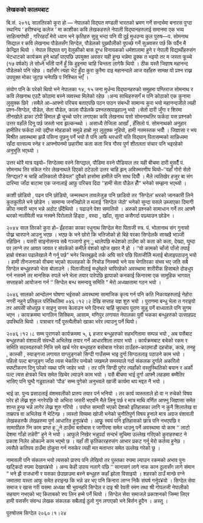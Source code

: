 ### लेखकको कालमबाट

बि.सं. २०१६ सालतिरको कुरा हो — नेपालको विद्घत मण्डली भारतको भ्रमण गर्ने सन्दर्भमा बनारस पुग्दा स्थानिय ‘ हरीश्चन्द्र कलेज ’ मा काशीका कवि लेखकहरुले नेपाली विद्घानहरुलाई समानमा एक भव्य साहित्यगोष्ठी , गरिरहदाँ मेरो ध्यान भने कृतिहरु सुन्नु भन्दा पनि यी दुई मुधउन्य कुल पुरुष—प. सोमनाथ सिद्याल र कवि लेखनाथ पौडेलसँग सिग्देल, पौडेलको पुख्र्यौलीको पुपच्छे गर्ने सुअवसर पर्छ कि पर्दैन मै केन्द्रित थियो । नेपाल विद्घत वगृ वेलुकीको बास दूग्ध विनायकको धर्मशालामा हुने र नेपाली विद्यार्थीहरुसंग भेटधाटको कार्यक्रम  हुने थाहाँ पाएपछि उपयुक्त अवसर यही हून्छ भन्नेमा ढुक्क त भइयो तर म जस्ता फूच्चे (१७ वर्षको) ले सोध्ने भाँती पार्ने हुँ कि हुइनमा चाहि चिन्तता लागेकै थियो । ठीक यस्तै जिज्ञाष महानन्द पौडेलको पनि रहेछ । वहाँसँग त्यहा भेट हुँदा कुरा कुरैमा दाइ महानन्दले आज वहाँहरु सामक्ष यो प्रश्न राख्न उपयुक्त मोका जुटछ भनेपछि प निश्चित भएँ । 

संयोग पनि के परेको थियो भने नेपालका १४, १५ जना मुर्धन्य विद्घानहरुको समुहमा पण्तिराज सोमनाथ र कवि लेखनाथ एउटै कोठामा बस्ने व्यवस्था मिलेको रहेछ ।अन्य साथिहरुसगँ म पनि कोठाको एक कुनामा लुसुक्क छिरे ।सबैले आ–आफ्नो परिचय बताएपछि पठन पाठन संबन्धी सामान्य कुरा भयो महानन्दजीले त्यही प्रश्न–सिग्देल, पौडेल, सेता पौडेल, काला पौडेलके प्रश्नतस्र्याइहाल्नु भयो ।सेतो दारी जुँगा र शिरमा तीनखोले ढाका टोपी हिमाल झै चुच्चो पारेर लगाएका कवि लेखनाथ यसो सोमनाथतिर फर्कदा यस प्रश्नको उत्तर वहाँले दिनू पर्छ जस्तो भाव झल्कन्थ्थो । असाध्यै तेजिला आखाँ , हँसिलो पं. सोमनाथको अनुहार हामीतिर फर्कदा त्यो उद्दीप्त मोहडाको समुन्ने हाम्रो नुर लुतुक्क नुहियो, हामी नतमस्तक भयौँ । जिज्ञासा र भय मिश्रीत अवस्थामा झन्नै पसिना  पुछनु पर्ने भयो तै पनि आफै थरधारी यति विद्घान् पितासम्मको सान्निध्यमा रहँदा वात्सल्य स्नेह र आफ्नोपनमो छहारीमा कता कता भित्र गौरव पुर्ण शीतलता संचार पनि भइरहेको अनुभुति भएथ्यो ।

उत्तर थोरै मात्र पइयो– सिग्देलमा वस्ने सिग्द्याल, पौडिमा वस्ने पौडियाल तर यही बीचमा दारी मुसर्दैै पं. सोमनाथ तिर संकेत गरेर लेखनाथले दिएको ठटेउलो उत्तर चाहि झन् अविस्मरणीय थियो–‘‘वहाँ गोरो सेतो सिग्द्यल? म चाहि अलिकालो पौडेयल” दुवैको हासोमा हामीले पनि साथ दियौँ । मैले त्यतिखेर हजुर बा संग दारिम्वा जाँदा बाटामा एक जनालाई आफु परिचय दिदा ‘‘हामी सेता पौडेल हौँ” भनेको सम्झना भएथ्यो ।

काशी छोडियो , पढन पनि छोडियो, जन्मस्थान तावलेजुङ पनि छाडियो तर ‘सिग्देल’ थरको जानकारी लिने कुतकुतीले भने छोडेन । सामान्य जनजिव्रोले त मलाई ‘सिग्देल जेठो’ भनेको सुन्दा यसले उब्जाएका दिमागी कीरा नमारी भएन भन्ने अठोट छँदैथियो । पढाउने पेशा समातियो । अरुको प्रश्नको सामाधान गर्ने तर आफ्नै थरको नालीवेली भन्न नस्क्ने पिरोलाले हिंड्दा , वस्दा , खाँदा, सुत्दा कसैगर्दा पछ्याउन छोडेन ।

२०४४ साल तिरको कुरा हो– इँहराका काका रधुनाथ सिग्देल मेरा पिताजी स्त्र. पं. भोलानाथ संग गुनासो पोख्न चारपाने आउनु भएछ । भएछ के भने छोरो कि भतिजोको हो बिहे परका सिग्देलकै साख्खै भाञ्जी रहिछिन । यसरी साइनोसनय सबै गञ्जागो हुन्ु थालेपछि मधेशको ठाउँमा को कता को कता, देख्दा, घुम्दा पर लाग्ने तर आवत जावत र संपर्कको कमीले वंशको खोज खवर नै हो । ‘‘यो कामको चाँजो पाँजो तपाई हाम्रो वंशका पढालेखाले नै गर्नू पर्छ” भनेर चित्तबुझदे तर्क अघि सारे पछि पिताजीलेि मलाई बोलाइपठाउनु भयो । हामी तीनजनाको वीचमा भएको सल्लाहको के निचोड निस्क्यो भने यस भेगतिरका संभव भए जति सबै सिग्देल बन्धुहरुको भेला बोलाउने । पिताजीलाई मधुमेहले चापिरहेको अवस्थामा शारीरीक हिसाबले दोडधुप गर्न नसक्ने तर मानसिक रुपले भने भेला तयार पारेपछि झापाको कनकाई किनारमा एक सामुहिक भागवत् सप्ताहको आयोजना गर्न ‘‘ सिग्देल बन्ध समन्वयु समिति ” मेरो अध्यक्षतामा गठन भयो ।

२०४६ सालको आन्दोलन घोषणा भईसको अवस्थामा सामाजिक कृत्य गर्न पनि कति निकायहरुलाई नेहोरा नगरी नहुने प्रतिकुल परिस्थितिमा ०४६।१२।२ देखि सप्ताह यज्ञ शुरु भयो । पुराणमा बन्धु भेला त गराइयो तर आपसी सोधपुछ र साइनु सनय केलाउन भने दिनभर चाहिं चुपचाप पुराण सुन्नु पर्ने वाध्यताले पनि सुगम भएन । कायक्रममा भागलिन सिक्किम, आसाम, मणिपुर लगायत नेपालका पुर्वी भकका बन्धुहरुको उत्साहप्रद उपस्थिति थियो । पत्राचार गर्दै पूस्त्यैलीको खाका भरेर ल्याउनु पर्ने थियो।

२०४६।१२।८ सम्म पुराणको कार्यक्रममा ५, ६ हजार बन्धुहरुको सहभगितामा सम्पन्न भयो , अब यसैबाट बन्धुहरुको वंशावली संवन्धी अभिलेख तयार गर्ने आधारशिला तयार भयो । कार्यक्रमबाट बचेको रकम र समिति सदस्यहरुको निजि समे खर्च गरेर बन्धुवहरु बसोबास गरेका ठाउँहरु–काठमाडौ दहचोक, काभ्रे, तनहु , कास्की , स्याङ्गजा लगायत वाग्लुङ्गको सिग्दी गाउँसम्म भाइ दुर्गा सिग्दललाइ पठाउने काम भयो । पहिलो पल्ट बाग्लुङ्ग जाँदा त्यस भेकतिर पन्येको जखमले समस्याले गर्दा संकलक दुर्गाले अकरिलो स्पष्टीकरण दिनु परेको व्यथा पनि जाहेर भयो । तर पनि सिग्दी पुगेर त्यहाँको वस्तुस्थितिको बयान र अर्को पल्ट त्यस क्षेत्रको चित्र समेत खिचेर ल्याउने काम भयो । यसै बीचमा भाई दुर्गा आफ्नै लहडमा बम्मैतिर भासिए पनि घुम्दै गडूवालको ‘पौड’ सम्म पुगेको अनुभवले खाजी कार्यमा थप मद्दत नै भयो ।

भाई डा. पुन्य प्रसादलाई वंशमवलीको प्रारुप तयार पर्न भनियो । तर कार्य व्यस्तताले हो वा न रुचेको विषय परेर हो लेख्न शुरु नगरेपछि यो अभिारा जसरी भएपनि मैले लिनू पर्छ र मात्र माथि वर्णित आफ्नु जिज्ञासा समेत शान्त हुन्छ भन्ने लागेर लेख्न शुरु गरियो । पर्याप्त सामाग्री भएको देशको इतिहासका लागि न कुनै शिलालेख वा ताम्रपत्र वा अभिलेख नै भेटिन्छ । त्यस्तो विष्यमा खोजी भनेको चुनौतिपुर्ण विषय हुनाले मात्र अग्रज वंशावली लेखकहरुकै लेखहरुमा पुर्ण आधारित हुनुप¥यो । आफुृ स्वयं पनि इतिहासको छात्र पनि नभएपछि र सामाग्रीहरु प्नि काम प्राप्त ह्ुने ठाउँमा बसोबास र जागीरमा समेत धाउनु पर्ने अवस्थामा यो काम ‘‘ लाटो देशमा गाँडो तन्नेरी” हुने ने भयो । आफुले निखेर भन्नुपर्दा सन्दर्भ सुचिमा उल्लेख गरिएको कुराहरुबाट ने प्रकाश निलेर ओकल्ने काम भएमो छ । यहाँ ती कृतिकारहरुसंग आभार प्रकट गर्नू मेरो कर्तव्य हुनेछ । त्यसैले कतिपय ठाउँमा ठोकुवा गर्न नसकेर त्यही मत मतान्तर समेत उल्लेख गरेको छु ।

नामावली पनि संकलन भयो त्यसको प्रारुप पनि लेखियो तर पुस्तका रुपमा ल्याउन रकमको अभाव पुनः खट्किदो रुपमा देखाप¥यो । अन्य केही उपाय नलागे पछि ‘‘ सानासगं लागे नाक कान ठुलासँग लागे संमान ” भने झै राजधानी र यसका छेउछाउमा बस्ने बन्धुहरु कहाँ झोला विसाइयो । शहरको ठाउँ मान्छे  वग्ने जमातमा यस्ता आफू समेत हराइन्छ कि भन्ने डर भए पनि किनारा लाग्न निकै संघर्ष गर्नुप¥यो । सिग्देल सेवा समाज र खास गरी यसमा अध्यक्ष श्री भुवनहरि सिग्देल र दाइ श्री  रेवती रमण तथा श्री गोपलजी नेपालीको सहयाग नभएको भए किताबको रुप लिन हम्मे पर्ने थियो । सिग्देल सेवा समाजले प्रकाशनको जिम्मा लिएर हामी यससँग संवन्ध लेखक संकलक सबैलाई ठुलो गुन लगाएको भने बिर्सन हूदैन । अस्तु ।

पुरुषोत्तम सिग्देल
२०६०।१।२४

